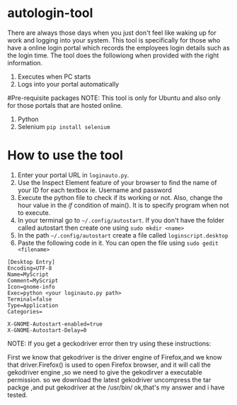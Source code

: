 # autologin-tool

There are always those days when you just don't feel like waking up for work and logging into your system. This tool is specifically for those who have a online login portal which records the employees login details such as the login time. 
The tool does the followiong when provided with the right information.
1. Executes when PC starts
2. Logs into your portal automatically

#Pre-requisite packages
NOTE: This tool is only for Ubuntu and also only for those portals that are hosted online.
1. Python
2. Selenium  `pip install selenium`

# How to use the tool

1. Enter your portal URL in `loginauto.py`.
2. Use the Inspect Element feature of your browser to find the name of your ID for each textbox ie. Username and password
3. Execute the python file to check if its working or not. Also, change the hour value in the _if_ condition of main(). It is to specify program when not to execute.
4. In your terminal go to `~/.config/autostart`. If you don't have the folder called autostart then create one using `sudo mkdir <name>`
5. In the path `~/.config/autostart` create a file called `loginscript.desktop` 
6. Paste the following code in it. You can open the file using `sudo gedit <filename>`
```
[Desktop Entry]
Encoding=UTF-8
Name=MyScript
Comment=MyScript
Icon=gnome-info
Exec=python <your loginauto.py path>
Terminal=false
Type=Application
Categories=

X-GNOME-Autostart-enabled=true
X-GNOME-Autostart-Delay=0
```
NOTE: If you get a geckodriver error then try using these instructions:


First we know that gekodriver is the driver engine of Firefox,and we know that driver.Firefox() is used to open Firefox browser, and it will call the gekodriver engine ,so we need to give the gekodirver a executable permission. so we download the latest gekodriver uncompress the tar packge ,and put gekodriver at the /usr/bin/ ok,that's my answer and i have tested.

